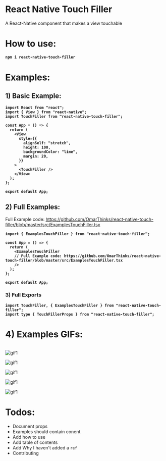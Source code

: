 # React Native Touch Filler

A React-Native component that makes a view touchable

# How to use:

<b>

```bash
npm i react-native-touch-filler
```

</b>

# Examples:

## 1) Basic Example:

<b>

```tsx
import React from "react";
import { View } from "react-native";
import TouchFiller from "react-native-touch-filler";

const App = () => {
  return (
    <View
      style={{
        alignSelf: "stretch",
        height: 100,
        backgroundColor: "lime",
        margin: 20,
      }}
    >
      <TouchFiller />
    </View>
  );
};

export default App;
```

</b>

## 2) Full Examples:

Full Example code: https://github.com/OmarThinks/react-native-touch-filler/blob/master/src/ExamplesTouchFiller.tsx

<b>

```tsx
import { ExamplesTouchFiller } from "react-native-touch-filler";

const App = () => {
  return (
    <ExamplesTouchFiller
    // Full Example code: https://github.com/OmarThinks/react-native-touch-filler/blob/master/src/ExamplesTouchFiller.tsx
    />
  );
};

export default App;
```

</b>

### 3) Full Exports

<b>

```tsx
import TouchFiller, { ExamplesTouchFiller } from "react-native-touch-filler";
import type { TouchFillerProps } from "react-native-touch-filler";
```

</b>

# 4) Examples GIFs:

<!--

<img
    style="width: 330px; height: 230px; background-position:center; object-fit: cover; object-position: center 7%;"
    src="./media/videos/1.gif">

<img
    style="width: 330px; height: 230px; background-position:center; object-fit: cover; object-position: center 20%;"
    src="./media/videos/2.gif">

<img
    style="width: 330px; height: 230px; background-position:center; object-fit: cover; object-position: center 10%;"
    src="./media/videos/3.gif">

<img
    style="width: 330px; height: 230px; background-position:center; object-fit: cover; object-position: center 16%;"
    src="./media/videos/4.gif">

<img
    style="width: 330px; height: 230px; background-position:center; object-fit: cover; object-position: center 17%;"
    src="./media/videos/5.gif">

<img
    style="width: 330px; height: 290px; background-position:center; object-fit: cover; object-position: center 78%;"
    src="./media/videos/6.gif">

-->

![<img src="./media/videos/6.gif" width="330" height="290"/>](./media/videos/1.gif)

![gif1](./media/videos/2.gif)

![gif1](./media/videos/3.gif)

![gif1](./media/videos/4.gif)

![gif1](./media/videos/5.gif)

![gif1](./media/videos/6.gif)

<!--

![gif1](./media/videos/1.gif)

![gif1](./media/videos/2.gif)

![gif1](./media/videos/3.gif)

![gif1](./media/videos/4.gif)

![gif1](./media/videos/5.gif)

![gif1](./media/videos/6.gif)

-->

# Todos:

- Document props
- Examples should contain conent
- Add how to use
- Add table of contents
- Add Why I haven't added a `ref`
- Contributing
